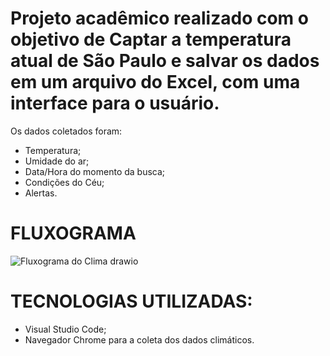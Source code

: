 # Projeto acadêmico realizado com o objetivo de Captar a temperatura atual de São Paulo e salvar os dados em um arquivo do Excel, com uma interface para o usuário.  
Os dados coletados foram:  
- Temperatura;  
- Umidade do ar;
- Data/Hora do momento da busca;  
- Condições do Céu;
- Alertas.

# FLUXOGRAMA
![Fluxograma do Clima drawio](https://github.com/user-attachments/assets/88ff74b7-baf3-4c83-87f2-3182bc10f2b5)

# TECNOLOGIAS UTILIZADAS:  
- Visual Studio Code;
- Navegador Chrome para a coleta dos dados climáticos.
